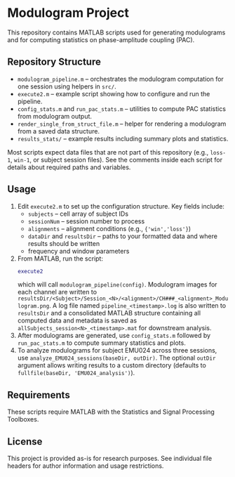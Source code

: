 # Modulogram Project

This repository contains MATLAB scripts used for generating modulograms and for computing statistics on phase-amplitude coupling (PAC).

## Repository Structure

- `modulogram_pipeline.m` – orchestrates the modulogram computation for one session using helpers in `src/`.
- `execute2.m` – example script showing how to configure and run the pipeline.
- `config_stats.m` and `run_pac_stats.m` – utilities to compute PAC statistics from modulogram output.
- `render_single_from_struct_file.m` – helper for rendering a modulogram from a saved data structure.
- `results_stats/` – example results including summary plots and statistics.

Most scripts expect data files that are not part of this repository (e.g., `loss-1`, `win-1`, or subject session files). See the comments inside each script for details about required paths and variables.

## Usage

1. Edit `execute2.m` to set up the configuration structure. Key fields include:
   - `subjects`       – cell array of subject IDs
   - `sessionNum`     – session number to process
   - `alignments`     – alignment conditions (e.g., `{'win','loss'}`)
   - `dataDir` and `resultsDir` – paths to your formatted data and where results should be written
   - frequency and window parameters
2. From MATLAB, run the script:
   ```matlab
   execute2
   ```
   which will call `modulogram_pipeline(config)`.
  Modulogram images for each channel are written to
  `resultsDir/<Subject>/Session_<N>/<alignment>/CH###_<alignment>_Modulogram.png`.
  A log file named `pipeline_<timestamp>.log` is also written to `resultsDir` and
  a consolidated MATLAB structure containing all computed data and metadata is
 saved as `allSubjects_session<N>_<timestamp>.mat` for downstream analysis.
3. After modulograms are generated, use `config_stats.m` followed by `run_pac_stats.m` to compute summary statistics and plots.
4. To analyze modulograms for subject EMU024 across three sessions, use
   `analyze_EMU024_sessions(baseDir, outDir)`. The optional `outDir`
   argument allows writing results to a custom directory (defaults to
   `fullfile(baseDir, 'EMU024_analysis')`).

## Requirements

These scripts require MATLAB with the Statistics and Signal Processing Toolboxes.

## License

This project is provided as-is for research purposes. See individual file headers for author information and usage restrictions.

